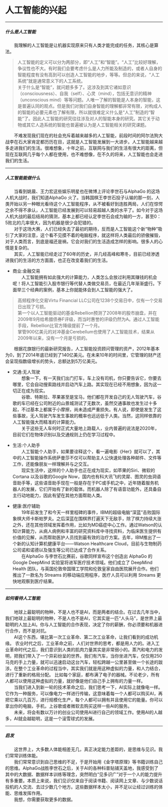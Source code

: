 人工智能的兴起
============
***
##### 什么是人工智能  
　　我理解的人工智能是让机器实现原来只有人类才能完成的任务，其核心是算法。   
>人工智能的定义可以分为两部分，即“人工”和“智能”。“人工”比较好理解，争议性也不大。有时我们会要考虑什么是人力所能及制造的，或者人自身的智能程度有没有高到可以创造人工智能的地步，等等。但总的来说，“人工系统”就是通常意义下的人工系统。  
关于什么是“智能”，就问题多多了。这涉及到其它诸如意识（consciousness）、自我（self）、心灵（mind），包括无意识的精神（unconscious mind）等等问题。人唯一了解的智能是人本身的智能，这是普遍认同的观点。但是我们对我们自身智能的理解都非常有限，对构成人的智能的必要元素也了解有限，所以就很难定义什么是“人工”制造的“智能”了。因此人工智能的研究往往涉及对人的智能本身的研究。其它关于动物或其它人造系统的智能也普遍被认为是人工智能相关的研究课题。

　　不难发现我们现在的社会充斥着越来越多的人工智能，前段时间的阿尔法狗大战李在石大家肯定都历历在目，这就是人工智能发展到一大进步。人工智能越来越多走进我们的生活。很难想象，十年之前，互联网与我们的生活有很大的距离，但现在互联网几乎每个人都在使用，也不难想像，在不久的将来，人工智能也会走进我们的生活。  

***
##### 人工智能能做什么  
　　当看到姚晨、王力宏这些娱乐明星也在微博上评论李世石与AlphaGo 的这场人机大战时，我们知道AlphaGo 火了。当韩国棋王李世石投子认输的那一刻，人类开始以另一种眼光看待这个人工智能程序，从不被看好到连胜两局，人们在惊愕之余不得不承认，人工智能已经发展到可以轻易超越人类的水平了。如今对于这场人机大战的最后结局的猜测，基本上都已经认定李世石会成为输的一方，甚至0：5败北的几率很大，因为机器是很少会犯错的。  
　　对于这场大赛，人们已经失去了最初的期待，反而是人工智能这个新“物种”吸引了大家的注意，这个看不见摸不着的电脑程序，就这样将人类最后的骄傲摧毁，对于人类而言，到底是福还是祸，它会对我们的生活造成怎样的影响。很多人的心情是复杂的。  
　　其实，人工智能已经走过了60年的历史，并几经高峰和寒冬，目前已经渗透进我们的生活的方方面面，也正在改变着我们的生活。  

* 商业:金融交易  
 　　人工智能拥有如此强大的计算能力，人类怎么会放过利用其赚钱的机会呢！将人工智能引入股市银行等代替人类做交易员，在最近几年渐渐盛行。下面举三个经典的案例，基本上你就能体会到人工智能的强大了。  
>高频程序化交易Virtu Financial LLC公司在1238个交易日中，仅有一个交易日出现了亏损。  
第一个以人工智能驱动的基金Rebellion预测了2008年的股市崩盘，并在2009年9月给希腊债券F评级，而当时惠誉的评级仍然为A。通过人工智能手段，Rebellion比官方降级提前了一个月。  
掌管900亿美元的对冲基金Cerebellum也使用了人工智能技术，结果从2009年以来，没有一个月是亏损的。

　　根据花旗银行的最新研究报告，人工智能投资顾问管理的资产，2012年基本为0，到了2014年底已经到了140亿美元。在未来10年的时间里，它管理的财产还会呈现指数级增长的势头，总额达到5万亿美元。  

* 交通:无人驾驶  
　　想象一下，有一天我们出门打车，车上没有司机，你只要告诉它，你要去哪里，它会自动搜索路线并启动汽车上路。其实现在已经不用想象，因为这一切正在成为现实。  
　　谷歌、特斯拉、苹果甚至是宝马，他们都在开发自己的无人驾驶汽车，谷歌的车已经在公司附近的山景城测试了无数次，虽然交通事故也发生过十多起，不过基本上都属于小摩擦，尚未造成严重损失。有人说，即使是发生了这些事故，无人驾驶汽车发生事故的概率也远远低于人类。当然，这同样依靠的人工智能强大而精准的计算能力。  
　　关于这些无人车何时正式大量地上路载人，业内普遍的说法是2020年，目前它们在物体识别以及交通规则上仍在学习过程中。

* 生活:个人助手  
　　人工智能个人助手，如果要诠释这个，看一遍电影《Her》就可以了，其中的人工智能操作系统萨曼莎不仅可以帮助主人公快速处理各种邮件、文件等工作，还能像朋友一样理解并与之交互。  
　　现实生活中，这样的个人助手也正在成为现实，如苹果的Siri、微软的Cortana 以及谷歌的Google Now，国内也有科大讯飞的灵犀、图灵的虫洞语音助手等，这些语音助手现在一般是存在于PC或手机之中，近年随着服务机器人的发展，它们开始有了新的载体。而机器人除了有语音功能外，还具备自主行动地能力，因此有望在其他方面帮助人类。

* 健康:医疗辅助  
　　19年前发生了和今天一样里程碑的事件，IBM的超级电脑“深蓝”击败国际象棋大师卡斯帕罗夫。之后深蓝在围棋界打遍天下无敌手，除了棋力持续大涨之外，还在其他领域发挥着作用，比如为MD癌症中心工作。通过Watson的认知计算能力，从病人病例和丰富的研究资料库中寻找资料，为临床医生提供有价值的见解，从而帮助医护人员找到最有效的治疗方案。去年，IBM推出了一个新的认知计算机健康平台——Watson Healthcare Cloud，目前与生物制药公司诺和诺德以及强生等公司已达成了合作关系。  
　　在AlphaGo 与李世石比赛前，谷歌同样宣布这个创造出 AlphaGo 的 Google DeepMind 实验室将进军医疗技术领域。他们成立了 DeepMind Health 团队，与英国伦敦帝国理工学院和伦敦皇家自由医院展开合作。他们推出了一款名为 Streams 的移动端应用程序，医疗人员可以利用 Streams 更快地观察到医疗结果。

***
##### 如何看待人工智能  
　　地球上最聪明的物种，不是人也不是AI，而是两者的结合。在过去几年当中，我们地球上最聪明的物种，不是人也不是AI，它其实是一匹“人头马”，是世界上最聪明的人加上AI。你与人工智能的合作表现，决定了你的薪酬，你必须要和机器进行合作，而不是对抗。  
　　AI这个东西，堪比第一次工业革命、第二次工业革命，让我们看到的成功机缘。 农业时代之后，工业革命之前，人们对世界的思考，都是用人力的。进入工业革命时代之后，我们意识到人类的肌肉力量其实是非常弱小的。蒸汽和电力的发明，把我们带入了一个异彩纷呈的世界。我们有汽车，当你坐进汽车，仅仅用250马克的手上力量，就可以迅速启动这台汽车，轻松跨越一公里甚至做一个长途的跋涉。在整个工业革命的过程当中，其实我们就是用这种虚拟的力量，和人力结合，进行了重新的格局分配。 比如每个家庭，都布满了电子的器械。不论老少，所有人都可以使用这种虚拟的力量，就好像是他们自己手上拥有的力量一样。   
　　当我们进入到新一轮的技术革命之后，我们思考一下，AI实际上就像电一样。它作为一种服务，可以像电力一样进行传输，这意味着每一个人都可以购买AI，再把它乘以几百万，进行规模化生产，每个人都可以拥有并且使用它的能量。你可以拿出你的电脑，手机，上谷歌或者微软去购买这样一些AI的服务。  
　　未来，将会有数以万计的创业公司使用AI进行自己的领域工作。使用AI的人越多，AI就会越聪明，这是一个滚雪球式的发展。

***
##### 启发  
　　这世界上，大多数人体能相差无几，真正决定能力差距的，是思维与见识。我们常常训练体能。  
　　我们常常意识到自己思维的不足，于是开始用《金字塔原理》等书籍训练自己的思维。AlphaGo战胜李世石之后，关于AI的各种科普贴铺天盖地，我感受到了其中的大数据、数据样本训练等理念，突然明白“见多识广”对于一个人的能力提升有多重要。本质上来说，我们见识仅来自于阅读书籍、阅读网上文章、与少数说话投机的人交流、去过少数几个地方。这些数据样本太小，并不足以让经过训练的体能、思维发挥作用。  
　　我想，你需要获取更多的数据。
